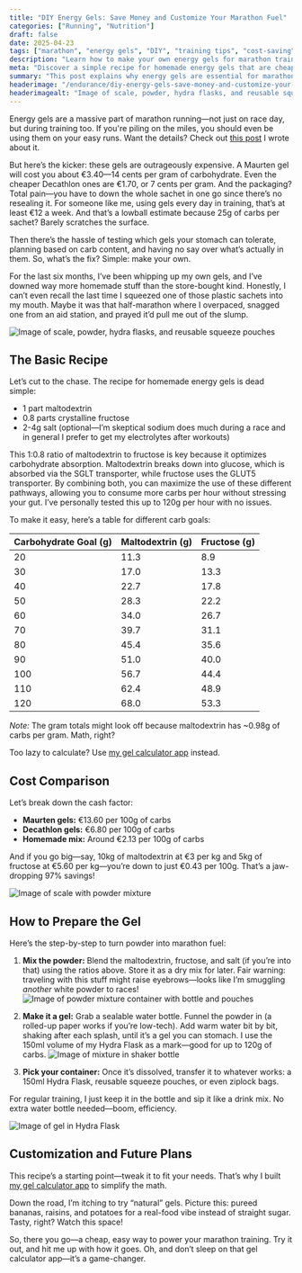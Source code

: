 ```yaml
---
title: "DIY Energy Gels: Save Money and Customize Your Marathon Fuel"
categories: ["Running", "Nutrition"]
draft: false
date: 2025-04-23
tags: ["marathon", "energy gels", "DIY", "training tips", "cost-saving"]
description: "Learn how to make your own energy gels for marathon training and save up to 97% compared to store-bought options."
meta: "Discover a simple recipe for homemade energy gels that are cheaper, customizable, and perfect for marathon runners."
summary: "This post explains why energy gels are essential for marathon training, the high cost of commercial gels, and provides a step-by-step guide to making your own gels using maltodextrin and fructose. Includes a cost comparison and a link to a gel calculator app."
headerimage: "/endurance/diy-energy-gels-save-money-and-customize-your-marathon-fuel/DIY_GELS_1.JPEG"
headerimagealt: "Image of scale, powder, hydra flasks, and reusable squeeze pouches"
---
```


Energy gels are a massive part of marathon running—not just on race day, but during training too. If you're piling on the miles, you should even be using them on your easy runs. Want the details? Check out [this post](/endurance/why-you-should-fuel-during-every-run-a-runners-guide-to-carbohydrates/) I wrote about it.

But here’s the kicker: these gels are outrageously expensive. A Maurten gel will cost you about €3.40—14 cents per gram of carbohydrate. Even the cheaper Decathlon ones are €1.70, or 7 cents per gram. And the packaging? Total pain—you have to down the whole sachet in one go since there’s no resealing it. For someone like me, using gels every day in training, that’s at least €12 a week. And that’s a lowball estimate because 25g of carbs per sachet? Barely scratches the surface.

Then there’s the hassle of testing which gels your stomach can tolerate, planning based on carb content, and having no say over what’s actually in them. So, what’s the fix? Simple: make your own.

For the last six months, I’ve been whipping up my own gels, and I’ve downed way more homemade stuff than the store-bought kind. Honestly, I can’t even recall the last time I squeezed one of those plastic sachets into my mouth. Maybe it was that half-marathon where I overpaced, snagged one from an aid station, and prayed it’d pull me out of the slump.

![Image of scale, powder, hydra flasks, and reusable squeeze pouches](DIY_GELS_1.JPEG)

## The Basic Recipe

Let’s cut to the chase. The recipe for homemade energy gels is dead simple:

- 1 part maltodextrin
- 0.8 parts crystalline fructose
- 2-4g salt (optional—I’m skeptical sodium does much during a race and in general I prefer to get my electrolytes after workouts)

This 1:0.8 ratio of maltodextrin to fructose is key because it optimizes carbohydrate absorption. Maltodextrin breaks down into glucose, which is absorbed via the SGLT transporter, while fructose uses the GLUT5 transporter. By combining both, you can maximize the use of these different pathways, allowing you to consume more carbs per hour without stressing your gut. I’ve personally tested this up to 120g per hour with no issues.

To make it easy, here’s a table for different carb goals:

| Carbohydrate Goal (g) | Maltodextrin (g) | Fructose (g) |
| --------------------- | ---------------- | ------------ |
| 20                    | 11.3             | 8.9          |
| 30                    | 17.0             | 13.3         |
| 40                    | 22.7             | 17.8         |
| 50                    | 28.3             | 22.2         |
| 60                    | 34.0             | 26.7         |
| 70                    | 39.7             | 31.1         |
| 80                    | 45.4             | 35.6         |
| 90                    | 51.0             | 40.0         |
| 100                   | 56.7             | 44.4         |
| 110                   | 62.4             | 48.9         |
| 120                   | 68.0             | 53.3         |

*Note:* The gram totals might look off because maltodextrin has ~0.98g of carbs per gram. Math, right?

Too lazy to calculate? Use [my gel calculator app](/gel-calculator) instead.

## Cost Comparison

Let’s break down the cash factor:

- **Maurten gels:** €13.60 per 100g of carbs
- **Decathlon gels:** €6.80 per 100g of carbs
- **Homemade mix:** Around €2.13 per 100g of carbs

And if you go big—say, 10kg of maltodextrin at €3 per kg and 5kg of fructose at €5.60 per kg—you’re down to just €0.43 per 100g. That’s a jaw-dropping 97% savings!

![Image of scale with powder mixture](DIY_GELS_2.JPEG)

## How to Prepare the Gel

Here’s the step-by-step to turn powder into marathon fuel:

1. **Mix the powder:** Blend the maltodextrin, fructose, and salt (if you’re into that) using the ratios above. Store it as a dry mix for later. Fair warning: traveling with this stuff might raise eyebrows—looks like I’m smuggling *another* white powder to races!
![Image of powder mixture container with bottle and pouches](DIY_GELS_3.JPEG)

2. **Make it a gel:** Grab a sealable water bottle. Funnel the powder in (a rolled-up paper works if you’re low-tech). Add warm water bit by bit, shaking after each splash, until it’s a gel you can stomach. I use the 150ml volume of my Hydra Flask as a mark—good for up to 120g of carbs.
![Image of mixture in shaker bottle](DIY_GELS_4.JPEG)

3. **Pick your container:** Once it’s dissolved, transfer it to whatever works: a 150ml Hydra Flask, reusable squeeze pouches, or even ziplock bags.

For regular training, I just keep it in the bottle and sip it like a drink mix. No extra water bottle needed—boom, efficiency.

![Image of gel in Hydra Flask](DIY_GELS_5.JPEG)

## Customization and Future Plans

This recipe’s a starting point—tweak it to fit your needs. That’s why I built [my gel calculator app](/gel-calculator) to simplify the math.

Down the road, I’m itching to try “natural” gels. Picture this: pureed bananas, raisins, and potatoes for a real-food vibe instead of straight sugar. Tasty, right? Watch this space!

So, there you go—a cheap, easy way to power your marathon training. Try it out, and hit me up with how it goes. Oh, and don’t sleep on that gel calculator app—it’s a game-changer.
